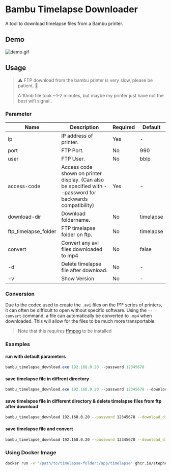 # Bambu Timelapse Downloader
A tool to download timelapse files from a Bambu printer.

## Demo
![demo.gif](docs%2Fimages%2Fdemo.gif)

## Usage
> ⚠️ FTP download from the bambu printer is very slow, please be patient. 🙂 
> 
> A 10mb file took ~1-2 minutes, but maybe my printer just have not the best wifi signal..

### Parameter
| Name                 | Description                                                                                               | Required | Default   |
|----------------------|-----------------------------------------------------------------------------------------------------------|----------|-----------|
| ip                   | IP address of printer.                                                                                    | Yes      | -         |
| port                 | FTP Port.                                                                                                 | No       | 990       |
| user                 | FTP User.                                                                                                 | No       | bblp      |
| access-code          | Access code shown on printer display. (Can also be specified with --password for backwards compatibility) | Yes      | -         |
| download-dir         | Download foldername.                                                                                      | No       | timelapse |
| ftp_timelapse_folder | FTP timelapse folder on ftp.                                                                              | No       | timelapse |
| convert              | Convert any avi files downloaded to mp4                                                                   | No       | false     |
| -d                   | Delete timelapse file after download.                                                                     | No       | -         |
| -v                   | Show Version                                                                                              | No       | -         |

### Conversion

Due to the codec used to create the `.avi` files on the P1* series of printers, it can often be difficult to open without specific software. Using the `--convert` command, a file can automatically be converted to `.mp4` when downloaded. This will allow for the files to be much more transportable.

> Note that this requires [ffmpeg](https://www.ffmpeg.org/) to be installed

### Examples

#### run with default parameters
```powershell
bambu_timelapse_download.exe 192.168.0.20 --password 12345678
```

#### save timelapse file in diffrent directory
```powershell
bambu_timelapse_download.exe 192.168.0.20 --password 12345678 --download_dir "C:\Video\3D Druck\Timelapse"
```

#### save timelapse file in different directory & delete timelapse files from ftp after download
```bash
bambu_timelapse_download 192.168.0.20 --password 12345678 --download_dir "~/timelapse" -d
```

#### save timelapse file and convert
```bash
bambu_timelapse_download 192.168.0.20 --password 12345678 --download_dir "~/timelapse" --convert
```

### Using Docker Image

```bash
docker run -v "/path/to/timelapse-folder:/app/timelapse" ghcr.io/stephengolub6/bambu-timelapse-download 192.168.0.20 --access-code 12345678 --convert
```
